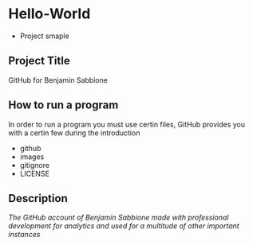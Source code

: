 # Hello-World
- Project smaple


## Project Title 
GitHub for Benjamin Sabbione

## How to run a program 
In order to run a program you must use certin files, GitHub provides you with a certin few during the introduction
- github
- images
- gitignore
- LICENSE


## Description 
_The GitHub account of Benjamin Sabbione made with professional development for analytics and used for a multitude of other important instances_

## 

